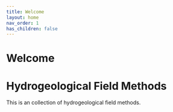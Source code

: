 ```yaml
---
title: Welcome
layout: home
nav_order: 1
has_children: false
---
```


# Welcome

# Hydrogeological Field Methods

This is an collection of hydrogeological field methods.
